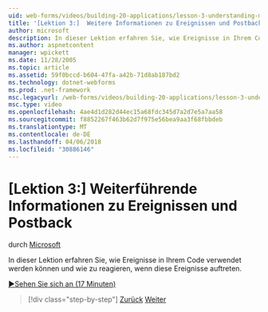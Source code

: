 ```yaml
---
uid: web-forms/videos/building-20-applications/lesson-3-understanding-more-about-events-and-postback
title: '[Lektion 3:]  Weitere Informationen zu Ereignissen und Postbacks Verständnis | Microsoft Docs'
author: microsoft
description: In dieser Lektion erfahren Sie, wie Ereignisse in Ihrem Code verwendet werden können und wie zu reagieren, wenn diese Ereignisse auftreten.
ms.author: aspnetcontent
manager: wpickett
ms.date: 11/28/2005
ms.topic: article
ms.assetid: 59f0bccd-b604-47fa-a42b-71d8ab187bd2
ms.technology: dotnet-webforms
ms.prod: .net-framework
msc.legacyurl: /web-forms/videos/building-20-applications/lesson-3-understanding-more-about-events-and-postback
msc.type: video
ms.openlocfilehash: 4ae4d1d282d44ec15a68fdc345d7a2d7e5a7aa58
ms.sourcegitcommit: f8852267f463b62d7f975e56bea9aa3f68fbbdeb
ms.translationtype: MT
ms.contentlocale: de-DE
ms.lasthandoff: 04/06/2018
ms.locfileid: "30886146"
---
```

<a name="lesson-3--understanding-more-about-events-and-postback"></a>[Lektion 3:]  Weiterführende Informationen zu Ereignissen und Postback
====================
durch [Microsoft](https://github.com/microsoft)

In dieser Lektion erfahren Sie, wie Ereignisse in Ihrem Code verwendet werden können und wie zu reagieren, wenn diese Ereignisse auftreten.

[&#9654;Sehen Sie sich an (17 Minuten)](https://channel9.msdn.com/Blogs/ASP-NET-Site-Videos/lesson-3-understanding-more-about-events-and-postback)

> [!div class="step-by-step"]
> [Zurück](lesson-2-creating-a-web-forms-user-interface.md)
> [Weiter](lesson-4-understanding-web-application-state.md)
